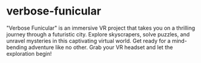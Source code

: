 # verbose-funicular
"Verbose Funicular" is an immersive VR project that takes you on a thrilling journey through a futuristic city. Explore skyscrapers, solve puzzles, and unravel mysteries in this captivating virtual world. Get ready for a mind-bending adventure like no other. Grab your VR headset and let the exploration begin!
